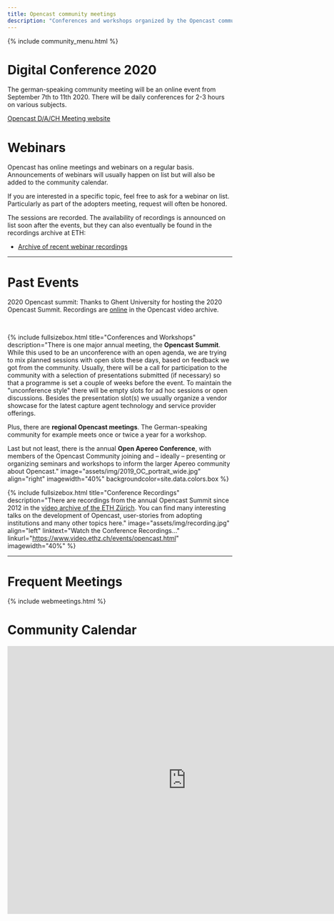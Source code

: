 ```yaml
---
title: Opencast community meetings
description: "Conferences and workshops organized by the Opencast community and/or with participation by / relevance for the Opencast community."
---
```

{% include community_menu.html %}

# Digital Conference 2020

The german-speaking community meeting will be an online event from September 7th to 11th 2020. There will be daily conferences for 2-3 hours on various subjects.

[Opencast D/A/CH Meeting website](https://www.uibk.ac.at/zid/opencast-dach-2020/)


# Webinars

Opencast has online meetings and webinars on a regular basis.
Announcements of webinars will usually happen on list but will also be added to the community calendar.

If you are interested in a specific topic, feel free to ask for a webinar on list.
Particularly as part of the adopters meeting, request will often be honored.

The sessions are recorded.
The availability of recordings is announced on list soon after the events,
but they can also eventually be found in the recordings archive at ETH:

- [Archive of recent webinar recordings](https://video.ethz.ch/events/opencast/webinars.html)

---

# Past Events

2020 Opencast summit: Thanks to Ghent University for hosting the 2020 Opencast Summit. Recordings are [online](https://video.ethz.ch/events/opencast/2020/gent.html) in the Opencast video archive.

<br>

{% include fullsizebox.html
title="Conferences and Workshops"
description="There is one major annual meeting, the __Opencast Summit__. While this used to be an unconference with an open agenda, we are trying to mix planned sessions with open slots these days, based on feedback we got from the community. Usually, there will be a call for participation to the community with a selection of presentations submitted (if necessary) so that a programme is set a couple of weeks before the event. To maintain the \"unconference style\" there will be empty slots for ad hoc sessions or open discussions. Besides the presentation slot(s) we usually organize a vendor showcase for the latest capture agent technology and service provider offerings.

Plus, there are __regional Opencast meetings__. The German-speaking community for example meets once or twice a year for a workshop.

Last but not least, there is the annual __Open Apereo Conference__, with members of the Opencast Community joining and – ideally – presenting or organizing seminars and workshops to inform the larger Apereo community about Opencast."
image="assets/img/2019_OC_portrait_wide.jpg"
align="right"
imagewidth="40%"
backgroundcolor=site.data.colors.box
%}


{% include fullsizebox.html
title="Conference Recordings"
description="There are recordings from the annual Opencast Summit since 2012 in the [video archive of the ETH Zürich](https://www.video.ethz.ch/events/opencast.html). You can find many interesting talks on the development of Opencast, user-stories from adopting institutions and many other topics here."
image="assets/img/recording.jpg"
align="left"
linktext="Watch the Conference Recordings..."
linkurl="https://www.video.ethz.ch/events/opencast.html"
imagewidth="40%"
%}

---

# Frequent Meetings

{% include webmeetings.html %}

# Community Calendar

<iframe src="https://calendar.google.com/calendar/embed?title=Opencast%20Community%20Calendar%20(GMT)&amp;height=600&amp;wkst=2&amp;bgcolor=%23FFFFFF&amp;src=opencast.org_tje2fm34ernnbm0f9saiogp8g0%40group.calendar.google.com&amp;color=%23B1440E&amp;ctz=UTC" style="border-width:0" width="800" height="600" frameborder="0" scrolling="no"></iframe>
